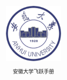 <p align="center">
  <a href="https://xiaohai99.github.io/ahuf/#/">
    <img alt="AHU_Logo" src="./docs/_media/ahu.jpg" height="150">
  </a>
</p>

<p align="center">
  安徽大学飞跃手册
</p>
